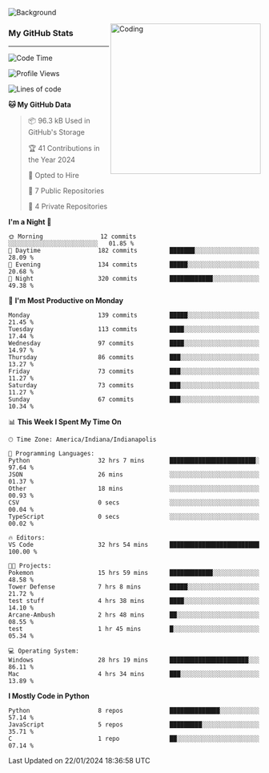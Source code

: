 ![Background](https://github.com/Nguyen-Noah/Nguyen-Noah/assets/112649680/f5d2296f-0508-400c-abcf-47c085708a2a)

<img align="right" alt="Coding" width="300" src="https://cdn.dribbble.com/users/1277312/screenshots/14733298/media/39b1045e593737587dd60e42c8422d1f.gif" >

### My GitHub Stats
---
<!--START_SECTION:waka-->
![Code Time](http://img.shields.io/badge/Code%20Time-81%20hrs%2013%20mins-blue)

![Profile Views](http://img.shields.io/badge/Profile%20Views-0-blue)

![Lines of code](https://img.shields.io/badge/From%20Hello%20World%20I%27ve%20Written-119.4%20thousand%20lines%20of%20code-blue)

**🐱 My GitHub Data** 

> 📦 96.3 kB Used in GitHub's Storage 
 > 
> 🏆 41 Contributions in the Year 2024
 > 
> 💼 Opted to Hire
 > 
> 📜 7 Public Repositories 
 > 
> 🔑 4 Private Repositories 
 > 
**I'm a Night 🦉** 

```text
🌞 Morning                12 commits          ░░░░░░░░░░░░░░░░░░░░░░░░░   01.85 % 
🌆 Daytime                182 commits         ███████░░░░░░░░░░░░░░░░░░   28.09 % 
🌃 Evening                134 commits         █████░░░░░░░░░░░░░░░░░░░░   20.68 % 
🌙 Night                  320 commits         ████████████░░░░░░░░░░░░░   49.38 % 
```
📅 **I'm Most Productive on Monday** 

```text
Monday                   139 commits         █████░░░░░░░░░░░░░░░░░░░░   21.45 % 
Tuesday                  113 commits         ████░░░░░░░░░░░░░░░░░░░░░   17.44 % 
Wednesday                97 commits          ████░░░░░░░░░░░░░░░░░░░░░   14.97 % 
Thursday                 86 commits          ███░░░░░░░░░░░░░░░░░░░░░░   13.27 % 
Friday                   73 commits          ███░░░░░░░░░░░░░░░░░░░░░░   11.27 % 
Saturday                 73 commits          ███░░░░░░░░░░░░░░░░░░░░░░   11.27 % 
Sunday                   67 commits          ███░░░░░░░░░░░░░░░░░░░░░░   10.34 % 
```


📊 **This Week I Spent My Time On** 

```text
🕑︎ Time Zone: America/Indiana/Indianapolis

💬 Programming Languages: 
Python                   32 hrs 7 mins       ████████████████████████░   97.64 % 
JSON                     26 mins             ░░░░░░░░░░░░░░░░░░░░░░░░░   01.37 % 
Other                    18 mins             ░░░░░░░░░░░░░░░░░░░░░░░░░   00.93 % 
CSV                      0 secs              ░░░░░░░░░░░░░░░░░░░░░░░░░   00.04 % 
TypeScript               0 secs              ░░░░░░░░░░░░░░░░░░░░░░░░░   00.02 % 

🔥 Editors: 
VS Code                  32 hrs 54 mins      █████████████████████████   100.00 % 

🐱‍💻 Projects: 
Pokemon                  15 hrs 59 mins      ████████████░░░░░░░░░░░░░   48.58 % 
Tower Defense            7 hrs 8 mins        █████░░░░░░░░░░░░░░░░░░░░   21.72 % 
test stuff               4 hrs 38 mins       ████░░░░░░░░░░░░░░░░░░░░░   14.10 % 
Arcane-Ambush            2 hrs 48 mins       ██░░░░░░░░░░░░░░░░░░░░░░░   08.55 % 
test                     1 hr 45 mins        █░░░░░░░░░░░░░░░░░░░░░░░░   05.34 % 

💻 Operating System: 
Windows                  28 hrs 19 mins      ██████████████████████░░░   86.11 % 
Mac                      4 hrs 34 mins       ███░░░░░░░░░░░░░░░░░░░░░░   13.89 % 
```

**I Mostly Code in Python** 

```text
Python                   8 repos             ██████████████░░░░░░░░░░░   57.14 % 
JavaScript               5 repos             █████████░░░░░░░░░░░░░░░░   35.71 % 
C                        1 repo              ██░░░░░░░░░░░░░░░░░░░░░░░   07.14 % 
```




 Last Updated on 22/01/2024 18:36:58 UTC
<!--END_SECTION:waka-->

<!--
**Nguyen-Noah/Nguyen-Noah** is a ✨ _special_ ✨ repository because its `README.md` (this file) appears on your GitHub profile.

Here are some ideas to get you started:

- 🔭 I’m currently working on ...
- 🌱 I’m currently learning ...
- 👯 I’m looking to collaborate on ...
- 🤔 I’m looking for help with ...
- 💬 Ask me about ...
- 📫 How to reach me: ...
- 😄 Pronouns: ...
- ⚡ Fun fact: ...
-->
